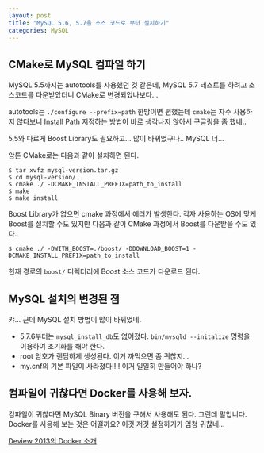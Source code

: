 ```yaml
---
layout: post
title: "MySQL 5.6, 5.7을 소스 코드로 부터 설치하기"
categories: MySQL
---
```


## CMake로 MySQL 컴파일 하기

MySQL 5.5까지는 autotools를 사용했던 것 같은데, MySQL 5.7 테스트를 하려고 소스코드를 다운받았더니 CMake로 변경되었나보다...

autotools는 `./configure --prefix=path` 한방이면 편했는데 `cmake`는 자주 사용하지 않다보니 Install Path 지정하는 방법이 바로 생각나지 않아서 구글링을 좀 했네..

5.5와 다르게 Boost Library도 필요하고... 많이 바뀌었구나.. MySQL 너...

암튼 CMake로는 다음과 같이 설치하면 된다.

```
$ tar xvfz mysql-version.tar.gz
$ cd mysql-version/
$ cmake ./ -DCMAKE_INSTALL_PREFIX=path_to_install
$ make
$ make install
```

Boost Library가 없으면 cmake 과정에서 에러가 발생한다. 각자 사용하는 OS에 맞게 Boost를 설치할 수도 있지만 다음과 같이 CMake 과정에서 Boost를 다운받을 수도 있다.

```
$ cmake ./ -DWITH_BOOST=./boost/ -DDOWNLOAD_BOOST=1 -DCMAKE_INSTALL_PREFIX=path_to_install
```

현재 경로의 `boost/` 디렉터리에 Boost 소스 코드가 다운로드 된다.

## MySQL 설치의 변경된 점

캬... 근데 MySQL 설치 방법이 많이 바뀌었네.

- 5.7.6부터는 `mysql_install_db`도 없어졌다. `bin/mysqld --initalize` 명령을 이용하여 초기화를 해야 한다.
- root 암호가 랜덤하게 생성된다. 이거 까먹으면 좀 귀찮지...
- my.cnf의 기본 파일이 사라졌다!!!! 이거 일일히 만들어야 하나?

## 컴파일이 귀찮다면 Docker를 사용해 보자.

컴파일이 귀찮다면 MySQL Binary 버전을 구해서 사용해도 된다. 그런데 말입니다. Docker를 사용해 보는 것은 어떨까요? 이것 저것 설정하기가 엄청 귀찮네...

[Deview 2013의 Docker 소개](http://deview.kr/2013/detail.nhn?topicSeq=45)
